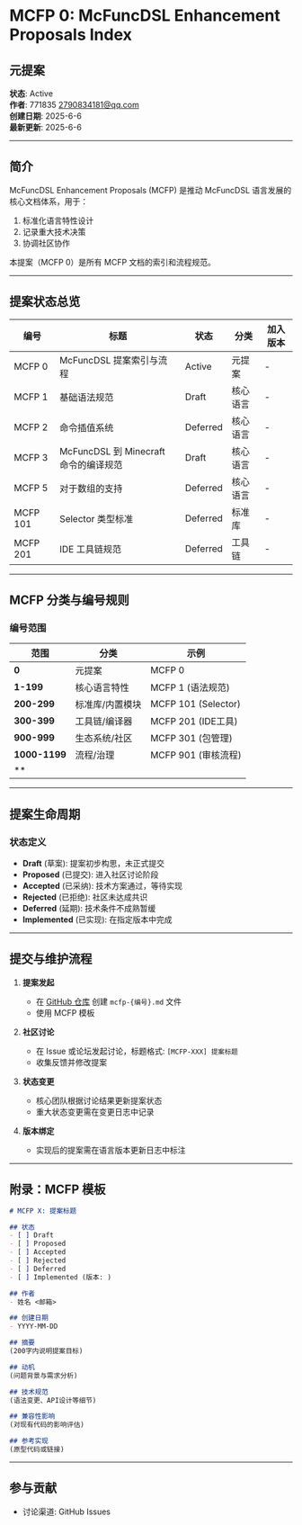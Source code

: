 # MCFP 0: McFuncDSL Enhancement Proposals Index

## 元提案
**状态**: Active  
**作者**: 771835 <2790834181@qq.com>  
**创建日期**: 2025-6-6  
**最新更新**: 2025-6-6  

---

## 简介
McFuncDSL Enhancement Proposals (MCFP) 是推动 McFuncDSL 语言发展的核心文档体系，用于：

1. 标准化语言特性设计
2. 记录重大技术决策
3. 协调社区协作

本提案（MCFP 0）是所有 MCFP 文档的索引和流程规范。

---

## 提案状态总览

| 编号       | 标题                            | 状态       | 分类   | 加入版本 |
|----------|-------------------------------|----------|------|------|
| MCFP 0   | McFuncDSL 提案索引与流程             | Active   | 元提案  | -    |
| MCFP 1   | 基础语法规范                        | Draft    | 核心语言 | -    |
| MCFP 2   | 命令插值系统                        | Deferred | 核心语言 | -    |
| MCFP 3   | McFuncDSL 到 Minecraft 命令的编译规范 | Draft    | 核心语言 | -    |
| MCFP 5   | 对于数组的支持                       | Deferred | 核心语言 | -    |
| MCFP 101 | Selector 类型标准                 | Deferred | 标准库  | -    |
| MCFP 201 | IDE 工具链规范                     | Deferred | 工具链  | -    |

---

## MCFP 分类与编号规则

### 编号范围
| 范围            | 分类       | 示例                  |
|---------------|----------|---------------------|
| **0**         | 元提案      | MCFP 0              |
| **1-199**     | 核心语言特性   | MCFP 1 (语法规范)       |
| **200-299**   | 标准库/内置模块 | MCFP 101 (Selector) |
| **300-399**   | 工具链/编译器  | MCFP 201 (IDE工具)    |
| **900-999**   | 生态系统/社区  | MCFP 301 (包管理)      |
| **1000-1199** | 流程/治理    | MCFP 901 (审核流程)     |
| **            |

---

## 提案生命周期

### 状态定义
- **Draft** (草案): 提案初步构思，未正式提交
- **Proposed** (已提交): 进入社区讨论阶段
- **Accepted** (已采纳): 技术方案通过，等待实现
- **Rejected** (已拒绝): 社区未达成共识
- **Deferred** (延期): 技术条件不成熟暂缓
- **Implemented** (已实现): 在指定版本中完成

---

## 提交与维护流程

1. **提案发起**  
   - 在 [GitHub 仓库](https://github.com/your-repo) 创建 `mcfp-{编号}.md` 文件
   - 使用 MCFP 模板

2. **社区讨论**  
   - 在 Issue 或论坛发起讨论，标题格式: `[MCFP-XXX] 提案标题`
   - 收集反馈并修改提案

3. **状态变更**  
   - 核心团队根据讨论结果更新提案状态
   - 重大状态变更需在变更日志中记录

4. **版本绑定**  
   - 实现后的提案需在语言版本更新日志中标注

---

## 附录：MCFP 模板

```markdown
# MCFP X: 提案标题

## 状态
- [ ] Draft
- [ ] Proposed
- [ ] Accepted
- [ ] Rejected
- [ ] Deferred
- [ ] Implemented (版本: )

## 作者
- 姓名 <邮箱>

## 创建日期
- YYYY-MM-DD

## 摘要
(200字内说明提案目标)

## 动机
(问题背景与需求分析)

## 技术规范
(语法变更、API设计等细节)

## 兼容性影响
(对现有代码的影响评估)

## 参考实现
(原型代码或链接)
```

---

## 参与贡献
- 讨论渠道: GitHub Issues
